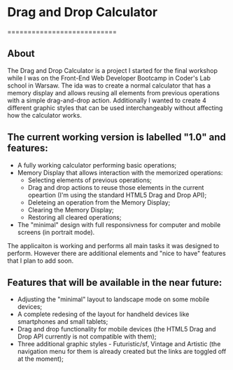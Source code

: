 # Drag and Drop Calculator
===========================

## About
The Drag and Drop Calculator is a project I started for the final workshop while I was on the Front-End Web Developer Bootcamp in Coder's Lab school in Warsaw. The ida was to create a normal calculator that has a memory display and allows reusing all elements from previous operations with a simple drag-and-drop action. Additionally I wanted to create 4 different graphic styles that can be used interchangeably without affecting how the calculator works.

## The current working version is labelled "1.0" and features:
  * A fully working calculator performing basic operations;
  * Memory Display that allows interaction with the memorized operations:
    * Selecting elements of previous operations;
    * Drag and drop actions to reuse those elements in the current opeartion (I'm using the standard HTML5 Drag and Drop API);
    * Deleteing an operation from the Memory Display;
    * Clearing the Memory Display;
    * Restoring all cleared operations;
  * The "minimal" design with full responsivness for computer and mobile screens (in portrait mode).

The applicaiton is working and performs all main tasks it was designed to perform. However there are additional elements and "nice to have" features that I plan to add soon.

## Features that will be available in the near future:
  * Adjusting the "minimal" layout to landscape mode on some mobile devices;
  * A complete redesing of the layout for handheld devices like smartphones and small tablets;
  * Drag and drop functionality for mobile devices (the HTML5 Drag and Drop API currently is not compatible with them);
  * Three additional graphic styles - Futuristic/sf, Vintage and Artistic (the navigation menu for them is already created but the links are toggled off at the moment);


    